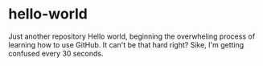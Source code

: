 # hello-world
Just another repository
Hello world, beginning the overwheling process of learning how to use GitHub. It can't be that hard right?
Sike, I'm getting confused every 30 seconds.
